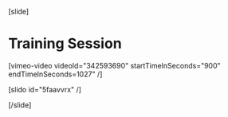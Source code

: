 [slide]
# Training Session

[vimeo-video videoId="342593690" startTimeInSeconds="900" endTimeInSeconds=1027" /]

[slido id="5faavvrx" /]

[/slide]